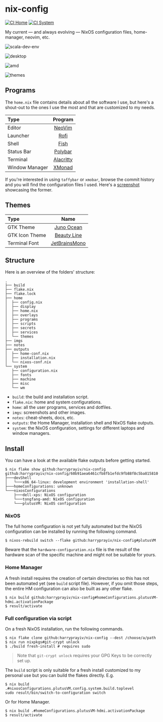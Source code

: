 nix-config
==========

[![CI Home](https://github.com/plutusVM/nix-config/workflows/Home/badge.svg)](https://github.com/plutusVM/nix-config/actions)
[![CI System](https://github.com/plutusVM/nix-config/workflows/NixOS/badge.svg)](https://github.com/plutusVM/nix-config/actions)

My current — and always evolving — NixOS configuration files, home-manager, neovim, etc.

![scala-dev-env](imgs/scala-dev.png)

![desktop](imgs/desktop-1.jpg)

![amd](imgs/amd.jpg)

![themes](imgs/theme.jpg)

## Programs

The `home.nix` file contains details about all the software I use, but here's a shout-out to the ones I use the most and that are customized to my needs.

| Type           | Program      |
| :------------- | :----------: |
| Editor         | [NeoVim](https://neovim.io/) |
| Launcher       | [Rofi](https://github.com/davatorium/rofi) |
| Shell          | [Fish](https://fishshell.com/) |
| Status Bar     | [Polybar](https://polybar.github.io/) |
| Terminal       | [Alacritty](https://github.com/alacritty/alacritty) |
| Window Manager | [XMonad](https://xmonad.org/) |

If you're interested in using `taffybar` or `xmobar`, browse the commit history and you will find the configuration files I used. Here's a [screenshot](imgs/taffybar.png) showcasing the former.

## Themes

| Type           | Name      |
| :------------- | :----------: |
| GTK Theme      | [Juno Ocean](https://github.com/EliverLara/Juno) |
| GTK Icon Theme | [Beauty Line](https://www.gnome-look.org/p/1425426/) |
| Terminal Font  | [JetBrainsMono](https://www.jetbrains.com/lp/mono/) |

## Structure

Here is an overview of the folders' structure:

```
.
├── build
├── flake.nix
├── flake.lock
├── home
│  ├── config.nix
│  ├── display
│  ├── home.nix
│  ├── overlays
│  ├── programs
│  ├── scripts
│  ├── secrets
│  ├── services
│  └── themes
├── imgs
├── notes
├── outputs
│  ├── home-conf.nix
│  ├── installation.nix
│  └── nixos-conf.nix
└── system
   ├── configuration.nix
   ├── fonts
   ├── machine
   ├── misc
   └── wm
```

- `build`: the build and installation script.
- `flake.nix`: home and system configurations.
- `home`: all the user programs, services and dotfiles.
- `imgs`: screenshots and other images.
- `notes`: cheat-sheets, docs, etc.
- `outputs`: the Home Manager, installation shell and NixOS flake outputs.
- `system`: the NixOS configuration, settings for different laptops and window managers.

## Install

You can have a look at the available flake outputs before getting started.

```console
$ nix flake show github:harryprayiv/nix-config
github:harryprayiv/nix-config/60b91aea6461cfb8fb1efdc9fb88f8c5ba815810
├───devShell
│   └───x86_64-linux: development environment 'installation-shell'
├───homeConfigurations: unknown
└───nixosConfigurations
    ├───dell-xps: NixOS configuration
    └───tongfang-amd: NixOS configuration
    └───plutusVM: NixOS configuration
```

### NixOS

The full home configuration is not yet fully automated but the NixOS configuration can be installed by running the following command.

```console
$ nixos-rebuild switch --flake github:harryprayiv/nix-config#plutusVM
```

Beware that the `hardware-configuration.nix` file is the result of the hardware scan of the specific machine and might not be suitable for yours.

### Home Manager

A fresh install requires the creation of certain directories so this has not been automated yet (see `build` script file). However, if you omit those steps, the entire HM configuration can also be built as any other flake.

```console
$ nix build github:harryprayiv/nix-config#homeConfigurations.plutusVM-hdmi.activationPackage
$ result/activate
```

### Full configuration via script

On a fresh NixOS installation, run the following commands.

```console
$ nix flake clone github:harryprayiv/nix-config --dest /choose/a/path
$ nix run nixpkgs#git-crypt unlock
$ ./build fresh-install # requires sudo
```

> Note that `git-crypt unlock` requires your GPG Keys to be correctly set up.

The `build` script is only suitable for a fresh install customized to my personal use but you can build the flakes directly. E.g.

```console
$ nix build .#nixosConfigurations.plutusVM.config.system.build.toplevel
sudo result/bin/switch-to-configuration switch
```

Or for Home Manager.

```console
$ nix build .#homeConfigurations.plutusVM-hdmi.activationPackage
$ result/activate
```
